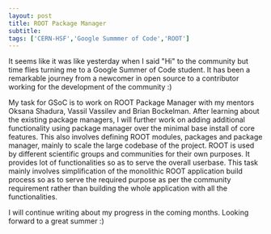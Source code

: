 ```yaml
---
layout: post
title: ROOT Package Manager 
subtitle: 
tags: ['CERN-HSF','Google Summmer of Code','ROOT']
---
```


It seems like it was like yesterday when I said "Hi" to the community but time flies turning me to a Google Summer of Code student. It has been a remarkable journey from a newcomer in open source to a contributor working for the development of the community :)  

My task for GSoC is to work on ROOT Package Manager with my mentors Oksana Shadura, Vassil Vassilev and Brian Bockelman. 
After learning about the existing package managers, I will further work on adding additional functionality using
package manager over the minimal base install of core features. This also involves defining ROOT modules, packages and 
package manager, mainly to scale the large codebase of the project. ROOT is used by different scientific groups and communities for their own purposes. It provides lot of functionalities so as to serve the overall userbase. This task mainly involves simplification of the monolithic ROOT application build process so as to serve the required purpose as per the community requirement rather than building the whole application with all the functionalities.

I will continue writing about my progress in the coming months. Looking forward to a great summer :)



